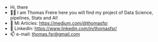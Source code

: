 - Hi, there  
- 👨‍💻 I am Thomas Freire here you will find my project of Data Science, pipelines, Stats and AI!
- 📝 Mi Articles: https://medium.com/@thomasfsr 
- 👥 LinkedIn: https://www.linkedin.com/in/thomasfsr/ 
- 📫 e-mail: thomas.fsr@gmail.com 
